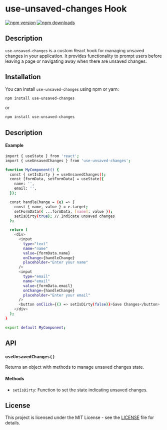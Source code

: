 # use-unsaved-changes Hook

[![npm version](https://img.shields.io/npm/v/use-unsaved-changes.svg?style=flat-square)](https://www.npmjs.com/package/use-unsaved-changes)
[![npm downloads](https://img.shields.io/npm/dm/use-unsaved-changes.svg?style=flat-square)](https://www.npmjs.com/package/use-unsaved-changes)

## Description

`use-unsaved-changes` is a custom React hook for managing unsaved changes in your application. It provides functionality to prompt users before leaving a page or navigating away when there are unsaved changes.

## Installation

You can install `use-unsaved-changes` using npm or yarn:

```bash
npm install use-unsaved-changes
```
or 

```bash
npm install use-unsaved-changes
```

## Description

#### Example
```bash
import { useState } from 'react';
import { useUnsavedChanges } from 'use-unsaved-changes';

function MyComponent() {
  const { setIsDirty } = useUnsavedChanges();
  const [formData, setFormData] = useState({
    name: '',
    email: '',
  });

  const handleChange = (e) => {
    const { name, value } = e.target;
    setFormData({ ...formData, [name]: value });
    setIsDirty(true); // Indicate unsaved changes
  };

  return (
    <div>
      <input
        type="text"
        name="name"
        value={formData.name}
        onChange={handleChange}
        placeholder="Enter your name"
      />
      <input
        type="email"
        name="email"
        value={formData.email}
        onChange={handleChange}
        placeholder="Enter your email"
      />
      <button onClick={() => setIsDirty(false)}>Save Changes</button>
    </div>
  );
}

export default MyComponent;

```

## API

### `useUnsavedChanges()`

Returns an object with methods to manage unsaved changes state.

#### Methods

- `setIsDirty`: Function to set the state indicating unsaved changes.

## License

This project is licensed under the MIT License - see the [LICENSE](LICENSE) file for details.


